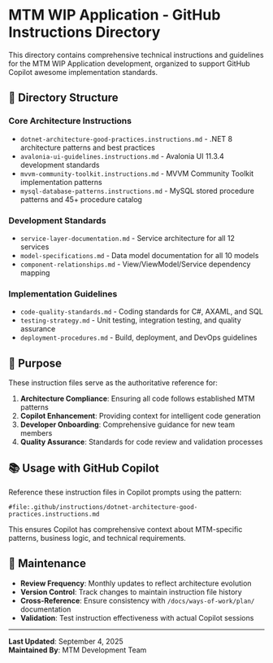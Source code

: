# MTM WIP Application - GitHub Instructions Directory

This directory contains comprehensive technical instructions and guidelines for the MTM WIP Application development, organized to support GitHub Copilot awesome implementation standards.

## 📁 Directory Structure

### Core Architecture Instructions
- `dotnet-architecture-good-practices.instructions.md` - .NET 8 architecture patterns and best practices
- `avalonia-ui-guidelines.instructions.md` - Avalonia UI 11.3.4 development standards  
- `mvvm-community-toolkit.instructions.md` - MVVM Community Toolkit implementation patterns
- `mysql-database-patterns.instructions.md` - MySQL stored procedure patterns and 45+ procedure catalog

### Development Standards
- `service-layer-documentation.md` - Service architecture for all 12 services
- `model-specifications.md` - Data model documentation for all 10 models
- `component-relationships.md` - View/ViewModel/Service dependency mapping

### Implementation Guidelines
- `code-quality-standards.md` - Coding standards for C#, AXAML, and SQL
- `testing-strategy.md` - Unit testing, integration testing, and quality assurance
- `deployment-procedures.md` - Build, deployment, and DevOps guidelines

## 🎯 Purpose

These instruction files serve as the authoritative reference for:

1. **Architecture Compliance**: Ensuring all code follows established MTM patterns
2. **Copilot Enhancement**: Providing context for intelligent code generation
3. **Developer Onboarding**: Comprehensive guidance for new team members
4. **Quality Assurance**: Standards for code review and validation processes

## 📚 Usage with GitHub Copilot

Reference these instruction files in Copilot prompts using the pattern:
```
#file:.github/instructions/dotnet-architecture-good-practices.instructions.md
```

This ensures Copilot has comprehensive context about MTM-specific patterns, business logic, and technical requirements.

## 🔧 Maintenance

- **Review Frequency**: Monthly updates to reflect architecture evolution
- **Version Control**: Track changes to maintain instruction file history
- **Cross-Reference**: Ensure consistency with `/docs/ways-of-work/plan/` documentation
- **Validation**: Test instruction effectiveness with actual Copilot sessions

---

**Last Updated**: September 4, 2025  
**Maintained By**: MTM Development Team
